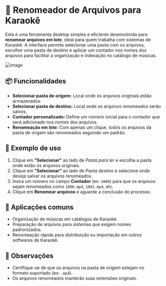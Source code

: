 # 🎤 Renomeador de Arquivos para Karaokê

Esta é uma ferramenta desktop simples e eficiente desenvolvida para **renomear arquivos em lote**, ideal para quem trabalha com sistemas de Karaokê. A interface permite selecionar uma pasta com os arquivos, escolher uma pasta de destino e aplicar um contador nos nomes dos arquivos para facilitar a organização e indexação no catálogo de músicas.

![image](https://github.com/user-attachments/assets/dc68bcef-6bfe-4f4f-88dc-81400bc55a90)

## 📦 Funcionalidades

- **Selecionar pasta de origem:** Local onde os arquivos originais estão armazenados.
- **Selecionar pasta de destino:** Local onde os arquivos renomeados serão salvos.
- **Contador personalizado:** Define um número inicial para o contador que será adicionado nos nomes dos arquivos.
- **Renomeação em lote:** Com apenas um clique, todos os arquivos da pasta de origem são renomeados seguindo um padrão.

## 🔧 Exemplo de uso

1. Clique em **"Selecionar"** ao lado de *Pasta para ler* e escolha a pasta onde estão os arquivos originais.
2. Clique em **"Selecionar"** ao lado de *Pasta destino* e selecione onde deseja salvar os arquivos renomeados.
3. Insira um número no campo **Contador** (ex: `1000`) para que os arquivos sejam renomeados como `1000.mp4`, `1001.mp4`, etc.
4. Clique em **Renomear arquivos** e aguarde a conclusão do processo.

## 🧠 Aplicações comuns

- Organização de músicas em catálogos de Karaokê.
- Preparação de arquivos para sistemas que exigem nomes padronizados.
- Renomeação rápida para distribuição ou importação em outros softwares de Karaokê.

## 📌 Observações

- Certifique-se de que os arquivos na pasta de origem estejam no formato suportado (ex: `.mp4`).
- Os arquivos renomeados manterão suas extensões originais.
